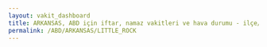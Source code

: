 ```yaml
---
layout: vakit_dashboard
title: ARKANSAS, ABD için iftar, namaz vakitleri ve hava durumu - ilçe/eyalet seç
permalink: /ABD/ARKANSAS/LITTLE_ROCK
---
```


<script type="text/javascript">
  var GLOBAL_COUNTRY = 'ABD';
  var GLOBAL_CITY = 'ARKANSAS';
  var GLOBAL_STATE = 'LITTLE_ROCK';
  var lat = 72;
  var lon = 21;
</script>
